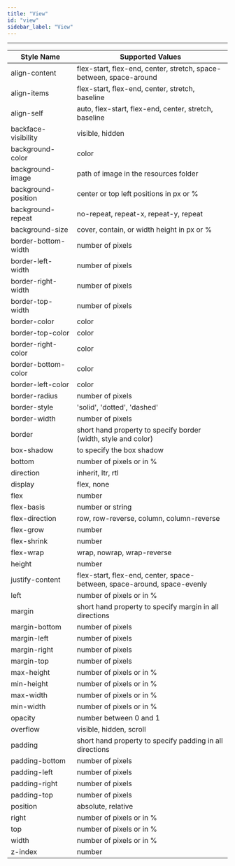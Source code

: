 ```yaml
---
title: "View"
id: "view"
sidebar_label: "View"
---
```

---

| Style Name | Supported Values |
|------------|------------------|
| align-content | flex-start, flex-end, center, stretch, space-between, space-around |
| align-items | flex-start, flex-end, center, stretch, baseline |
| align-self | auto, flex-start, flex-end, center, stretch, baseline |
| backface-visibility| visible, hidden |
| background-color | color |
| background-image | path of image in the resources folder |
| background-position | center or top left positions in px or % |
| background-repeat | no-repeat, repeat-x, repeat-y, repeat |
| background-size | cover, contain, or width height in px or % |
| border-bottom-width | number of pixels |
| border-left-width | number of pixels |
| border-right-width | number of pixels |
| border-top-width | number of pixels |
| border-color | color |
| border-top-color | color |
| border-right-color | color |
| border-bottom-color | color |
| border-left-color | color |
| border-radius | number of pixels |
| border-style | 'solid', 'dotted', 'dashed' |
| border-width | number of pixels |
| border | short hand property to specify border (width, style and color) |
| box-shadow | to specify the box shadow |
| bottom | number of pixels or in %|
| direction | inherit, ltr, rtl |
| display | flex, none |
| flex | number |
| flex-basis | number or string |
| flex-direction | row, row-reverse, column, column-reverse |
| flex-grow | number |
| flex-shrink | number |
| flex-wrap | wrap, nowrap, wrap-reverse |
| height | number |
| justify-content | flex-start, flex-end, center, space-between, space-around, space-evenly |
| left | number of pixels or in %|
| margin | short hand property to specify margin in all directions |
| margin-bottom | number of pixels |
| margin-left | number of pixels |
| margin-right | number of pixels |
| margin-top | number of pixels |
| max-height | number of pixels or in %|
| min-height | number of pixels or in %|
| max-width | number of pixels or in %|
| min-width | number of pixels or in %|
| opacity | number between 0 and 1 |
| overflow | visible, hidden, scroll |
| padding | short hand property to specify padding in all directions |
| padding-bottom | number of pixels |
| padding-left | number of pixels |
| padding-right | number of pixels |
| padding-top | number of pixels |
| position | absolute, relative |
| right | number of pixels or in %|
| top | number of pixels or in %|
| width | number of pixels or in %|
| z-index | number |
